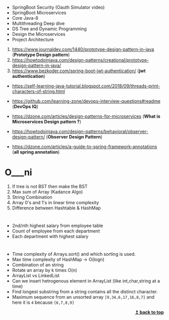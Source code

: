- SpringBoot Security (Oauth Simulator video)
- SpringBoot Microservices
- Core Java-8
- Multithreading Deep dive
- DS Tree and Dynamic Programming
- Design the Microservices
- Project Architecture


1. https://www.journaldev.com/1440/prototype-design-pattern-in-java (**Prototype Design pattern**)
2. https://howtodoinjava.com/design-patterns/creational/prototype-design-pattern-in-java/
3. https://www.bezkoder.com/spring-boot-jwt-authentication/   (**jwt authentication**)

- https://self-learning-java-tutorial.blogspot.com/2018/09/threads-print-characters-of-string.html

- https://github.com/learning-zone/devops-interview-questions#readme (**DevOps IQ**)

- https://dzone.com/articles/design-patterns-for-microservices (**What is Microservices Design pattern ?**)
- https://howtodoinjava.com/design-patterns/behavioral/observer-design-pattern/ (**Observer Design Pattern**)
- https://dzone.com/articles/a-guide-to-spring-framework-annotations (**all spring annotation**)

# O___ni

1. If tree is not BST then make the BST 
2. Max sum of Array (Kadance Algo)
3. String Combination
4. Array 0's and 1's in linear time complexity
5. Difference between Hashtable & HashMap

#
- 2nd/nth highest salary from employee table
- Count of employee from each department
- Each department with highest salary

# 

- Time complexity of Arrays.sort() and which sorting is used.
- Max time complexity of HashMap -> O(logn)
- Combination of an string
- Rotate an array by k times O(n)
- ArrayList vs LinkedList 
- Can we insert hetrogenous element in ArrayList (like int,char,string at a time)
- Find longest substring from a string contains all the distinct character.
- Maximum sequence from an unsorted array `[9,34,6,17,16,8,7]` and here it is `4` because `[6,7,8,9]`
 


<div align="right">
    <b><a href="#"> ↥ back to top</a></b>
</div>

